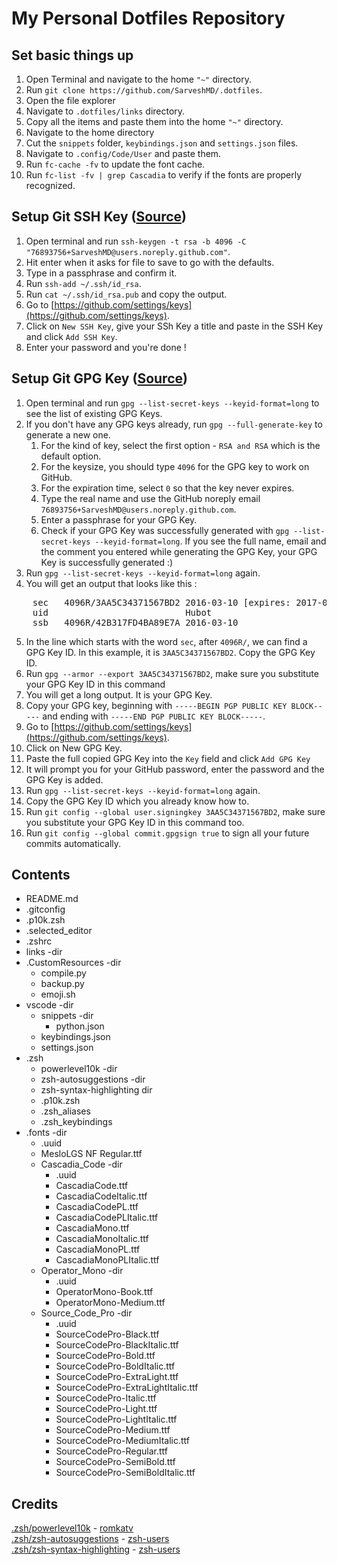 # My Personal Dotfiles Repository
<!-- markdownlint-disable MD033 -->
<!-- markdownlint-disable MD032 -->
<!-- markdownlint-disable MD029 -->

## Set basic things up

1) Open Terminal and navigate to the home `"~"` directory.
2) Run `git clone https://github.com/SarveshMD/.dotfiles`.
3) Open the file explorer
4) Navigate to `.dotfiles/links` directory.
5) Copy all the items and paste them into the home `"~"` directory.
6) Navigate to the home directory
7) Cut the `snippets` folder, `keybindings.json` and `settings.json` files.
8) Navigate to `.config/Code/User` and paste them.
9) Run `fc-cache -fv` to update the font cache.
10) Run `fc-list -fv | grep Cascadia` to verify if the fonts are properly recognized.

## Setup Git SSH Key ([Source](https://www.youtube.com/watch?v=WgZIv5HI44o))

1) Open terminal and run `ssh-keygen -t rsa -b 4096 -C "76893756+SarveshMD@users.noreply.github.com"`.
2) Hit enter when it asks for file to save to go with the defaults.
3) Type in a passphrase and confirm it.
4) Run `ssh-add ~/.ssh/id_rsa`.
5) Run `cat ~/.ssh/id_rsa.pub` and copy the output.
6) Go to [https://github.com/settings/keys](https://github.com/settings/keys).
7) Click on `New SSH Key`, give your SSh Key a title and paste in the SSH Key and click `Add SSH Key`.
8) Enter your password and you're done !

## Setup Git GPG Key ([Source](https://docs.github.com/en/github/authenticating-to-github/managing-commit-signature-verification))

1) Open terminal and run `gpg --list-secret-keys --keyid-format=long`
to see the list of existing GPG Keys.
2) If you don't have any GPG keys already, run `gpg --full-generate-key`
to generate a new one.
   1) For the kind of key, select the first option - `RSA and RSA` which is the default option.
   2) For the keysize, you should type `4096` for the GPG key to work on GitHub.
   3) For the expiration time, select `0` so that the key never expires.
   4) Type the real name and use the GitHub noreply email
   `76893756+SarveshMD@users.noreply.github.com`.
   5) Enter a passphrase for your GPG Key.
   6) Check if your GPG Key was successfully generated with
   `gpg --list-secret-keys --keyid-format=long`. If you see the full name, email and the comment
   you entered while generating the GPG Key, your GPG Key is successfully generated :)
3) Run `gpg --list-secret-keys --keyid-format=long` again.
4) You will get an output that looks like this :
<pre>
    sec   4096R/3AA5C34371567BD2 2016-03-10 [expires: 2017-03-10]
    uid                          Hubot
    ssb   4096R/42B317FD4BA89E7A 2016-03-10
</pre>
5) In the line which starts with the word `sec`, after `4096R/`, we can find a GPG Key ID.
In this example, it is `3AA5C34371567BD2`. Copy the GPG Key ID.
6) Run `gpg --armor --export 3AA5C34371567BD2`, make sure you substitute your GPG Key ID in
this command
7) You will get a long output. It is your GPG Key.
8) Copy your GPG key, beginning with `-----BEGIN PGP PUBLIC KEY BLOCK-----` and ending with `-----END PGP PUBLIC KEY BLOCK-----`.
9) Go to [https://github.com/settings/keys](https://github.com/settings/keys).
10) Click on New GPG Key.
11) Paste the full copied GPG Key into the `Key` field and click `Add GPG Key`
12) It will prompt you for your GitHub password, enter the password and the GPG Key is added.
13) Run `gpg --list-secret-keys --keyid-format=long` again.
14) Copy the GPG Key ID which you already know how to.
15) Run `git config --global user.signingkey 3AA5C34371567BD2`, make sure you substitute
your GPG Key ID in this command too.
16) Run `git config --global commit.gpgsign true` to sign all your future commits automatically.

## Contents

- <span>README.md</span>
- .gitconfig
- .p10k.zsh
- .selected_editor
- .zshrc
- links -dir
- .CustomResources -dir
  - <span>compile.py</span>
  - <span>backup.py</span>
  - <span>emoji.sh</span>
- vscode -dir
  - snippets -dir
    - python.json
  - keybindings.json
  - settings.json
- .zsh
  - powerlevel10k -dir
  - zsh-autosuggestions -dir
  - zsh-syntax-highlighting dir
  - .p10k.zsh
  - .zsh_aliases
  - .zsh_keybindings
- .fonts -dir
  - .uuid
  - MesloLGS NF Regular.ttf
  - Cascadia_Code -dir
    - .uuid
    - CascadiaCode.ttf
    - CascadiaCodeItalic.ttf
    - CascadiaCodePL.ttf
    - CascadiaCodePLItalic.ttf
    - CascadiaMono.ttf
    - CascadiaMonoItalic.ttf
    - CascadiaMonoPL.ttf
    - CascadiaMonoPLItalic.ttf
  - Operator_Mono -dir
    - .uuid
    - OperatorMono-Book.ttf
    - OperatorMono-Medium.ttf
  - Source_Code_Pro -dir
    - .uuid
    - SourceCodePro-Black.ttf
    - SourceCodePro-BlackItalic.ttf
    - SourceCodePro-Bold.ttf
    - SourceCodePro-BoldItalic.ttf
    - SourceCodePro-ExtraLight.ttf
    - SourceCodePro-ExtraLightItalic.ttf
    - SourceCodePro-Italic.ttf
    - SourceCodePro-Light.ttf
    - SourceCodePro-LightItalic.ttf
    - SourceCodePro-Medium.ttf
    - SourceCodePro-MediumItalic.ttf
    - SourceCodePro-Regular.ttf
    - SourceCodePro-SemiBold.ttf
    - SourceCodePro-SemiBoldItalic.ttf

## Credits
[.zsh/powerlevel10k](https://github.com/romkatv/powerlevel10k) - [romkatv](https://github.com/romkatv)  
[.zsh/zsh-autosuggestions](https://github.com/zsh-users/zsh-autosuggestions) - [zsh-users](https://github.com/zsh-users)  
[.zsh/zsh-syntax-highlighting](https://github.com/zsh-users/zsh-syntax-highlighting) - [zsh-users](https://github.com/zsh-users)
